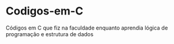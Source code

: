 # Codigos-em-C
Códigos em C que fiz na faculdade enquanto aprendia lógica de programação e estrutura de dados
